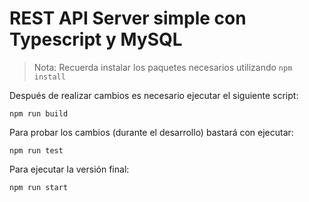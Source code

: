 # REST API Server simple con Typescript y MySQL

> Nota: Recuerda instalar los paquetes necesarios utilizando `npm install`

Después de realizar cambios es necesario ejecutar el siguiente script:

```console
npm run build
```

Para probar los cambios (durante el desarrollo) bastará con ejecutar:

```console
npm run test
```

Para ejecutar la versión final:

```console
npm run start
```

